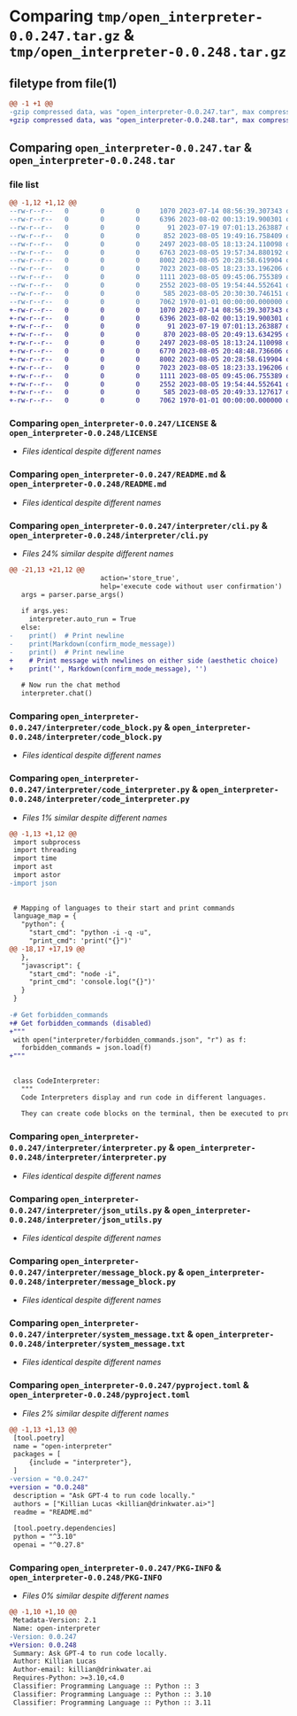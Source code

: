 # Comparing `tmp/open_interpreter-0.0.247.tar.gz` & `tmp/open_interpreter-0.0.248.tar.gz`

## filetype from file(1)

```diff
@@ -1 +1 @@
-gzip compressed data, was "open_interpreter-0.0.247.tar", max compression
+gzip compressed data, was "open_interpreter-0.0.248.tar", max compression
```

## Comparing `open_interpreter-0.0.247.tar` & `open_interpreter-0.0.248.tar`

### file list

```diff
@@ -1,12 +1,12 @@
--rw-r--r--   0        0        0     1070 2023-07-14 08:56:39.307343 open_interpreter-0.0.247/LICENSE
--rw-r--r--   0        0        0     6396 2023-08-02 00:13:19.900301 open_interpreter-0.0.247/README.md
--rw-r--r--   0        0        0       91 2023-07-19 07:01:13.263887 open_interpreter-0.0.247/interpreter/__init__.py
--rw-r--r--   0        0        0      852 2023-08-05 19:49:16.758409 open_interpreter-0.0.247/interpreter/cli.py
--rw-r--r--   0        0        0     2497 2023-08-05 18:13:24.110098 open_interpreter-0.0.247/interpreter/code_block.py
--rw-r--r--   0        0        0     6763 2023-08-05 19:57:34.880192 open_interpreter-0.0.247/interpreter/code_interpreter.py
--rw-r--r--   0        0        0     8002 2023-08-05 20:28:58.619904 open_interpreter-0.0.247/interpreter/interpreter.py
--rw-r--r--   0        0        0     7023 2023-08-05 18:23:33.196206 open_interpreter-0.0.247/interpreter/json_utils.py
--rw-r--r--   0        0        0     1111 2023-08-05 09:45:06.755389 open_interpreter-0.0.247/interpreter/message_block.py
--rw-r--r--   0        0        0     2552 2023-08-05 19:54:44.552641 open_interpreter-0.0.247/interpreter/system_message.txt
--rw-r--r--   0        0        0      585 2023-08-05 20:30:30.746151 open_interpreter-0.0.247/pyproject.toml
--rw-r--r--   0        0        0     7062 1970-01-01 00:00:00.000000 open_interpreter-0.0.247/PKG-INFO
+-rw-r--r--   0        0        0     1070 2023-07-14 08:56:39.307343 open_interpreter-0.0.248/LICENSE
+-rw-r--r--   0        0        0     6396 2023-08-02 00:13:19.900301 open_interpreter-0.0.248/README.md
+-rw-r--r--   0        0        0       91 2023-07-19 07:01:13.263887 open_interpreter-0.0.248/interpreter/__init__.py
+-rw-r--r--   0        0        0      870 2023-08-05 20:49:13.634295 open_interpreter-0.0.248/interpreter/cli.py
+-rw-r--r--   0        0        0     2497 2023-08-05 18:13:24.110098 open_interpreter-0.0.248/interpreter/code_block.py
+-rw-r--r--   0        0        0     6770 2023-08-05 20:48:48.736606 open_interpreter-0.0.248/interpreter/code_interpreter.py
+-rw-r--r--   0        0        0     8002 2023-08-05 20:28:58.619904 open_interpreter-0.0.248/interpreter/interpreter.py
+-rw-r--r--   0        0        0     7023 2023-08-05 18:23:33.196206 open_interpreter-0.0.248/interpreter/json_utils.py
+-rw-r--r--   0        0        0     1111 2023-08-05 09:45:06.755389 open_interpreter-0.0.248/interpreter/message_block.py
+-rw-r--r--   0        0        0     2552 2023-08-05 19:54:44.552641 open_interpreter-0.0.248/interpreter/system_message.txt
+-rw-r--r--   0        0        0      585 2023-08-05 20:49:33.127617 open_interpreter-0.0.248/pyproject.toml
+-rw-r--r--   0        0        0     7062 1970-01-01 00:00:00.000000 open_interpreter-0.0.248/PKG-INFO
```

### Comparing `open_interpreter-0.0.247/LICENSE` & `open_interpreter-0.0.248/LICENSE`

 * *Files identical despite different names*

### Comparing `open_interpreter-0.0.247/README.md` & `open_interpreter-0.0.248/README.md`

 * *Files identical despite different names*

### Comparing `open_interpreter-0.0.247/interpreter/cli.py` & `open_interpreter-0.0.248/interpreter/cli.py`

 * *Files 24% similar despite different names*

```diff
@@ -21,13 +21,12 @@
                       action='store_true',
                       help='execute code without user confirmation')
   args = parser.parse_args()
 
   if args.yes:
     interpreter.auto_run = True
   else:
-    print()  # Print newline
-    print(Markdown(confirm_mode_message))
-    print()  # Print newline
+    # Print message with newlines on either side (aesthetic choice)
+    print('', Markdown(confirm_mode_message), '')
 
   # Now run the chat method
   interpreter.chat()
```

### Comparing `open_interpreter-0.0.247/interpreter/code_block.py` & `open_interpreter-0.0.248/interpreter/code_block.py`

 * *Files identical despite different names*

### Comparing `open_interpreter-0.0.247/interpreter/code_interpreter.py` & `open_interpreter-0.0.248/interpreter/code_interpreter.py`

 * *Files 1% similar despite different names*

```diff
@@ -1,13 +1,12 @@
 import subprocess
 import threading
 import time
 import ast
 import astor
-import json
 
 
 # Mapping of languages to their start and print commands
 language_map = {
   "python": {
     "start_cmd": "python -i -q -u",
     "print_cmd": 'print("{}")'
@@ -18,17 +17,19 @@
   },
   "javascript": {
     "start_cmd": "node -i",
     "print_cmd": 'console.log("{}")'
   }
 }
 
-# Get forbidden_commands
+# Get forbidden_commands (disabled)
+"""
 with open("interpreter/forbidden_commands.json", "r") as f:
   forbidden_commands = json.load(f)
+"""
 
 
 class CodeInterpreter:
   """
   Code Interpreters display and run code in different languages.
   
   They can create code blocks on the terminal, then be executed to produce an output which will be displayed in real-time.
```

### Comparing `open_interpreter-0.0.247/interpreter/interpreter.py` & `open_interpreter-0.0.248/interpreter/interpreter.py`

 * *Files identical despite different names*

### Comparing `open_interpreter-0.0.247/interpreter/json_utils.py` & `open_interpreter-0.0.248/interpreter/json_utils.py`

 * *Files identical despite different names*

### Comparing `open_interpreter-0.0.247/interpreter/message_block.py` & `open_interpreter-0.0.248/interpreter/message_block.py`

 * *Files identical despite different names*

### Comparing `open_interpreter-0.0.247/interpreter/system_message.txt` & `open_interpreter-0.0.248/interpreter/system_message.txt`

 * *Files identical despite different names*

### Comparing `open_interpreter-0.0.247/pyproject.toml` & `open_interpreter-0.0.248/pyproject.toml`

 * *Files 2% similar despite different names*

```diff
@@ -1,13 +1,13 @@
 [tool.poetry]
 name = "open-interpreter"
 packages = [
     {include = "interpreter"},
 ]
-version = "0.0.247"
+version = "0.0.248"
 description = "Ask GPT-4 to run code locally."
 authors = ["Killian Lucas <killian@drinkwater.ai>"]
 readme = "README.md"
 
 [tool.poetry.dependencies]
 python = "^3.10"
 openai = "^0.27.8"
```

### Comparing `open_interpreter-0.0.247/PKG-INFO` & `open_interpreter-0.0.248/PKG-INFO`

 * *Files 0% similar despite different names*

```diff
@@ -1,10 +1,10 @@
 Metadata-Version: 2.1
 Name: open-interpreter
-Version: 0.0.247
+Version: 0.0.248
 Summary: Ask GPT-4 to run code locally.
 Author: Killian Lucas
 Author-email: killian@drinkwater.ai
 Requires-Python: >=3.10,<4.0
 Classifier: Programming Language :: Python :: 3
 Classifier: Programming Language :: Python :: 3.10
 Classifier: Programming Language :: Python :: 3.11
```

